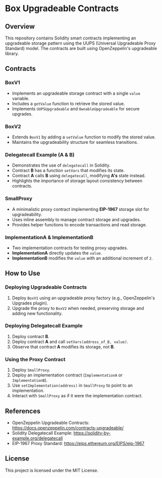 # Box Upgradeable Contracts

## Overview
This repository contains Solidity smart contracts implementing an upgradeable storage pattern using the UUPS (Universal Upgradeable Proxy Standard) model. The contracts are built using OpenZeppelin's upgradeable library.

## Contracts

### BoxV1
- Implements an upgradeable storage contract with a single `value` variable.
- Includes a `getValue` function to retrieve the stored value.
- Implements `UUPSUpgradeable` and `OwnableUpgradeable` for secure upgrades.

### BoxV2
- Extends `BoxV1` by adding a `setValue` function to modify the stored value.
- Maintains the upgradeability structure for seamless transitions.

### Delegatecall Example (A & B)
- Demonstrates the use of `delegatecall` in Solidity.
- Contract **B** has a function `setVars` that modifies its state.
- Contract **A** calls **B** using `delegatecall`, modifying **A's** state instead.
- Highlights the importance of storage layout consistency between contracts.

### SmallProxy
- A minimalistic proxy contract implementing **EIP-1967** storage slot for upgradeability.
- Uses inline assembly to manage contract storage and upgrades.
- Provides helper functions to encode transactions and read storage.

### ImplementationA & ImplementationB
- Two implementation contracts for testing proxy upgrades.
- **ImplementationA** directly updates the `value`.
- **ImplementationB** modifies the `value` with an additional increment of `2`.

## How to Use

### Deploying Upgradeable Contracts
1. Deploy `BoxV1` using an upgradeable proxy factory (e.g., OpenZeppelin's Upgrades plugin).
2. Upgrade the proxy to `BoxV2` when needed, preserving storage and adding new functionality.

### Deploying Delegatecall Example
1. Deploy contract **B**.
2. Deploy contract **A** and call `setVars(address_of_B, value)`.
3. Observe that contract **A** modifies its storage, not **B**.

### Using the Proxy Contract
1. Deploy `SmallProxy`.
2. Deploy an implementation contract (`ImplementationA` or `ImplementationB`).
3. Use `setImplementation(address)` in `SmallProxy` to point to an implementation.
4. Interact with `SmallProxy` as if it were the implementation contract.

## References
- OpenZeppelin Upgradeable Contracts: https://docs.openzeppelin.com/contracts-upgradeable/
- Solidity Delegatecall Example: https://solidity-by-example.org/delegatecall
- EIP-1967 Proxy Standard: https://eips.ethereum.org/EIPS/eip-1967

## License
This project is licensed under the MIT License.
